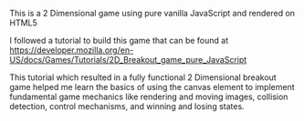 This is a 2 Dimensional game using pure vanilla JavaScript and rendered on HTML5 <canvas>

I followed a tutorial to build this game that can be found at https://developer.mozilla.org/en-US/docs/Games/Tutorials/2D_Breakout_game_pure_JavaScript

This tutorial which resulted in a fully functional 2 Dimensional breakout game helped me learn the basics of using the canvas element to implement fundamental game mechanics like rendering and moving images, collision detection, control mechanisms, and winning and losing states.